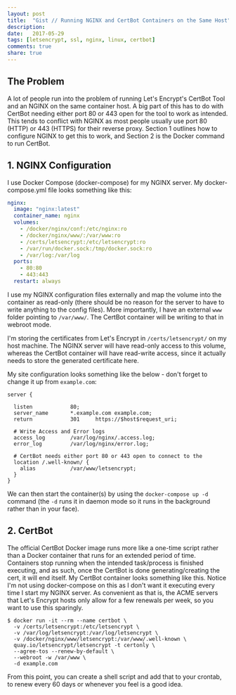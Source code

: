 ```yaml
---
layout: post
title:  "Gist // Running NGINX and CertBot Containers on the Same Host"
description: 
date:   2017-05-29
tags: [letsencrypt, ssl, nginx, linux, certbot]
comments: true
share: true
---
```


## The Problem

A lot of people run into the problem of running Let's Encrypt's CertBot Tool and an NGINX on the same container host. A big part of this has to do with CertBot needing either port 80 or 443 open for the tool  to work as intended. This tends to conflict with NGINX as most people usually use port 80 (HTTP) or 443 (HTTPS) for their reverse proxy. Section 1 outlines how to configure NGINX to get this to work, and Section 2 is the Docker command to run CertBot.

## 1. NGINX Configuration

I use Docker Compose (docker-compose) for my NGINX server. My docker-compose.yml file looks something like this:

```yaml
nginx:
  image: "nginx:latest"
  container_name: nginx
  volumes:
    - /docker/nginx/conf:/etc/nginx:ro
    - /docker/nginx/www/:/var/www:ro
    - /certs/letsencrypt:/etc/letsencrypt:ro
    - /var/run/docker.sock:/tmp/docker.sock:ro
    - /var/log:/var/log
  ports:
    - 80:80
    - 443:443
  restart: always
```

I use my NGINX configuration files externally and map the volume into the container as read-only (there should be no reason for the server to have to write anything to the config files). More importantly, I have an external `www` folder pointing to `/var/www/`. The CertBot container will be writing to that in webroot mode.

I'm storing the certificates from Let's Encrypt in `/certs/letsencrypt/` on my host machine. The NGINX server will have read-only access to this volume, whereas the CertBot container will have read-write access, since it actually needs to store the generated certificate here.

My site configuration looks something like the below - don't forget to change it up from `example.com`:

```nginx
server {

  listen            80;
  server_name       *.example.com example.com;
  return            301     https://$host$request_uri;

  # Write Access and Error logs
  access_log        /var/log/nginx/.access.log;
  error_log         /var/log/nginx/error.log;

  # CertBot needs either port 80 or 443 open to connect to the
  location /.well-known/ {
    alias           /var/www/letsencrypt;
  }
}
```

We can then start the container(s) by using the `docker-compose up -d` command (the `-d` runs it in daemon mode so it runs in the background rather than in your face).

## 2. CertBot

The official CertBot Docker image runs more like a one-time script rather than a Docker container that runs for an extended period of time. Containers stop running when the intended task/process is finished executing, and as such, once the CertBot is done generating/creating the cert, it will end itself. My CertBot container looks something like this. Notice I'm not using docker-compose on this as I don't want it executing every time I start my NGINX server. As convenient as that is, the ACME servers that Let's Encrypt hosts only allow for a few renewals per week, so you want to use this sparingly.

```shell
$ docker run -it --rm --name certbot \
  -v /certs/letsencrypt:/etc/letsencrypt \
  -v /var/log/letsencrypt:/var/log/letsencrypt \
  -v /docker/nginx/www/letsencrypt:/var/www/.well-known \
  quay.io/letsencrypt/letsencrypt -t certonly \
  --agree-tos --renew-by-default \
  --webroot -w /var/www \
  -d example.com
```

From this point, you can create a shell script and add that to your crontab, to renew every 60 days or whenever you feel is a good idea.

